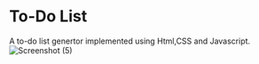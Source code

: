 # To-Do List
A to-do list genertor implemented using Html,CSS and Javascript.
![Screenshot (5)](https://user-images.githubusercontent.com/73845017/145413411-af8e40ac-e7e3-4148-988d-a8bb77eacdc6.png)

